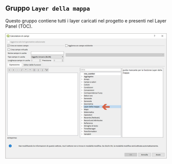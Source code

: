 ## Gruppo `Layer della mappa`

Questo gruppo contiene tutti i layer caricati nel progetto e presenti nel Layer Panel (TOC).

<img src="/img/layer_della_mappa/gruppo_layer_della_mappa1.png">
